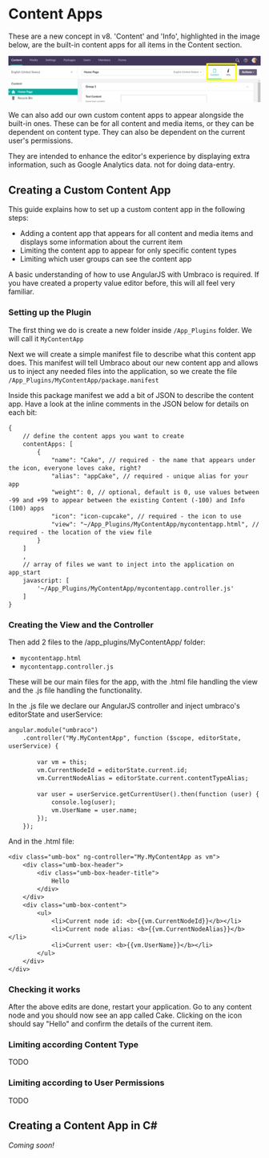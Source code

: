 # Content Apps

These are a new concept in v8. 'Content' and 'Info', highlighted in the image below, are the built-in content apps for all items in the Content section. 

![Content Apps in back office](images/content-apps-location.png)

We can also add our own custom content apps to appear alongside the built-in ones. These can be for all content and media items, or they can be dependent on content type.  They can also be dependent on the current user's permissions.

They are intended to enhance the editor's experience by displaying extra information, such as Google Analytics data. not for doing data-entry.

## Creating a Custom Content App

This guide explains how to set up a custom content app in the following steps:

* Adding a content app that appears for all content and media items and displays some information about the current item
* Limiting the content app to appear for only specific content types
* Limiting which user groups can see the content app

A basic understanding of how to use AngularJS with Umbraco is required.  If you have created a property value editor before, this will all feel very familiar.

### Setting up the Plugin

The first thing we do is create a new folder inside `/App_Plugins` folder. We will call it `MyContentApp`

Next we will create a simple manifest file to describe what this content app does. This manifest will tell Umbraco about our new content app and allows us to inject any needed files into the application, so we create the file `/App_Plugins/MyContentApp/package.manifest`

Inside this package manifest we add a bit of JSON to describe the content app. Have a look at the inline comments in the JSON below for details on each bit:

	{
		// define the content apps you want to create
		contentApps: [
            {
                "name": "Cake", // required - the name that appears under the icon, everyone loves cake, right?
                "alias": "appCake", // required - unique alias for your app
                "weight": 0, // optional, default is 0, use values between -99 and +99 to appear between the existing Content (-100) and Info (100) apps
                "icon": "icon-cupcake", // required - the icon to use
                "view": "~/App_Plugins/MyContentApp/mycontentapp.html", // required - the location of the view file
            }
        ]
		,
		// array of files we want to inject into the application on app_start
		javascript: [
		    '~/App_Plugins/MyContentApp/mycontentapp.controller.js'
		]
	}

### Creating the View and the Controller

Then add 2 files to the /app_plugins/MyContentApp/ folder:
- `mycontentapp.html`
- `mycontentapp.controller.js`

These will be our main files for the app, with the .html file handling the view and the .js file handling the functionality.

In the .js file we declare our AngularJS controller and inject umbraco's editorState and userService:

    angular.module("umbraco")
        .controller("My.MyContentApp", function ($scope, editorState, userService) {

            var vm = this;
            vm.CurrentNodeId = editorState.current.id;
            vm.CurrentNodeAlias = editorState.current.contentTypeAlias;

            var user = userService.getCurrentUser().then(function (user) {
                console.log(user);
                vm.UserName = user.name;
            });
        });

And in the .html file:

    <div class="umb-box" ng-controller="My.MyContentApp as vm">
        <div class="umb-box-header">
            <div class="umb-box-header-title">
                Hello
            </div>
        </div>
        <div class="umb-box-content">
            <ul>
                <li>Current node id: <b>{{vm.CurrentNodeId}}</b></li>
                <li>Current node alias: <b>{{vm.CurrentNodeAlias}}</b></li>
                <li>Current user: <b>{{vm.UserName}}</b></li>
            </ul>
        </div>
    </div>

### Checking it works

After the above edits are done, restart your application. Go to any content node and you should now see an app called Cake. Clicking on the icon should say "Hello" and confirm the details of the current item.

### Limiting according Content Type

TODO

### Limiting according to User Permissions

TODO

## Creating a Content App in C#

*Coming soon!*